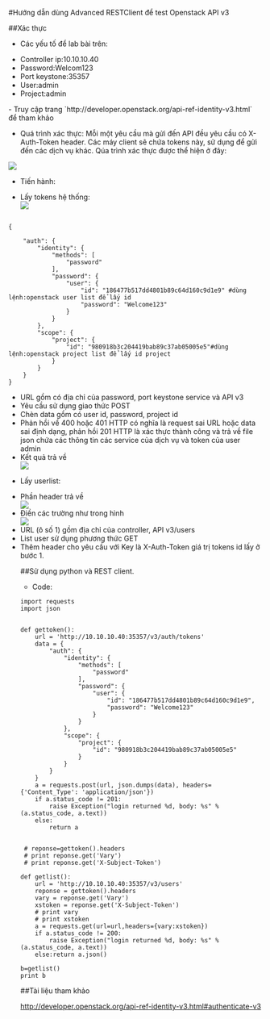 #Hướng dẫn dùng Advanced RESTClient để test Openstack API v3

##Xác thực

- Các yếu tố để lab bài trên:
<ul>
<li>Controller ip:10.10.10.40</li>
<li>Password:Welcom123</li>
<li>Port keystone:35357</li>
<li>User:admin</li>
<li>Project:admin</li>
</ul>
- Truy cập trang `http://developer.openstack.org/api-ref-identity-v3.html` để tham khảo

- Quá trình xác thực: Mỗi một yêu cầu mà gửi đến API đều yêu cầu có X-Auth-Token header. Các máy client sẽ chứa tokens này, sử dụng để gửi đến các dịch vụ khác. Qúa trình xác thực được thể hiện ở đây:
<img src=http://imgur.com/pldoUrB.png>

- Tiến hành:

<ul>
<li>Lấy tokens hệ thống:</li>
<img src=http://imgur.com/oY4zXsn.png>
</ul>

```

{

    "auth": {
        "identity": {
            "methods": [
                "password"
            ],
            "password": {
                "user": {
                    "id": "186477b517dd4801b89c64d160c9d1e9" #dùng lệnh:openstack user list để lấy id
                    "password": "Welcome123"
                }
            }
        },
        "scope": {
            "project": {
                "id": "980918b3c204419bab89c37ab05005e5"#dùng lệnh:openstack project list để lấy id project
            }
        }
    }
}

```
<ul>
<li>URL gồm có địa chỉ của password, port keystone service và API v3</li>
<li>Yêu cầu sử dụng giao thức POST</li>
<li>Chèn data gồm có user id, password, project id</li>
<li>Phản hồi về 400 hoặc 401 HTTP có nghĩa là request sai URL hoặc data sai định dạng, phản hồi 201 HTTP là xác thực thành công và trả về file json chứa các thông tin các service của dịch vụ và token của user admin</li>
<li>Kết quả trả về</li>
<img src=http://imgur.com/Qcze1ko.png>
</ul>

- Lấy userlist:

<ul>
<li>Phần header trả về</li>
<img src=http://imgur.com/cpjxIS1.png>
<li>Điền các trường như trong hình</li>
<img src=http://imgur.com/vwk61pe.png>
<li>URL (ô số 1) gồm địa chỉ của controller, API v3/users</li>
<li>List user sử dụng phương thức GET</li>
<li>Thêm header cho yêu cầu với Key là X-Auth-Token giá trị tokens id lấy ở bước 1.</li>

##Sử dụng python và REST client.

- Code:

```
import requests
import json


def gettoken():
    url = 'http://10.10.10.40:35357/v3/auth/tokens'
    data = {
        "auth": {
            "identity": {
                "methods": [
                    "password"
                ],
                "password": {
                    "user": {
                        "id": "186477b517dd4801b89c64d160c9d1e9",
                        "password": "Welcome123"
                    }
                }
            },
            "scope": {
                "project": {
                    "id": "980918b3c204419bab89c37ab05005e5"
                }
            }
        }
    }
    a = requests.post(url, json.dumps(data), headers={'Content_Type': 'application/json'})
    if a.status_code != 201:
        raise Exception("login returned %d, body: %s" % (a.status_code, a.text))
    else:
        return a


 # reponse=gettoken().headers
 # print reponse.get('Vary')
 # print reponse.get('X-Subject-Token')

def getlist():
    url = 'http://10.10.10.40:35357/v3/users'
    reponse = gettoken().headers
    vary = reponse.get('Vary')
    xstoken = reponse.get('X-Subject-Token')
    # print vary
    # print xstoken
    a = requests.get(url=url,headers={vary:xstoken})
    if a.status_code != 200:
        raise Exception("login returned %d, body: %s" % (a.status_code, a.text))
    else:return a.json()

b=getlist()
print b
```
##Tài liệu tham khảo

http://developer.openstack.org/api-ref-identity-v3.html#authenticate-v3
